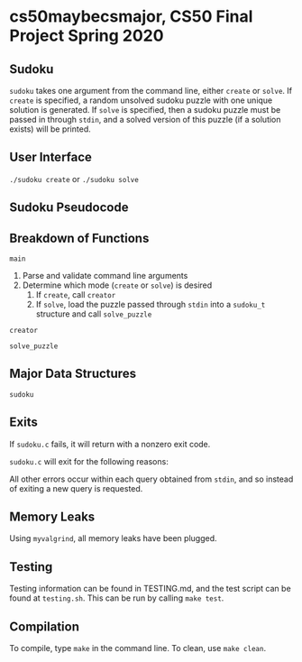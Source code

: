 # cs50maybecsmajor, CS50 Final Project Spring 2020

## Sudoku

`sudoku` takes one argument from the command line, either `create` or `solve`. If `create` is specified, a random unsolved sudoku puzzle with one unique solution is generated. If `solve` is specified, then a sudoku puzzle must be passed in through `stdin`, and a solved version of this puzzle (if a solution exists) will be printed.

## User Interface

`./sudoku create` or `./sudoku solve`

## Sudoku Pseudocode

## Breakdown of Functions

`main`

1. Parse and validate command line arguments
2. Determine which mode (`create` or `solve`) is desired
	1. If `create`, call `creator`
	2. If `solve`, load the puzzle passed through `stdin` into a `sudoku_t` structure and call `solve_puzzle`

`creator`


`solve_puzzle`


## Major Data Structures

`sudoku`

## Exits

If `sudoku.c` fails, it will return with a nonzero exit code.

`sudoku.c` will exit for the following reasons:


All other errors occur within each query obtained from `stdin`, and so instead of exiting a new query is requested.

## Memory Leaks

Using `myvalgrind`, all memory leaks have been plugged.

## Testing

Testing information can be found in TESTING.md, and the test script can be found at `testing.sh`. This can be run by calling `make test`.

## Compilation

To compile, type `make` in the command line. To clean, use `make clean`.
